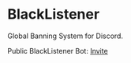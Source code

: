# BlackListener
Global Banning System for Discord.


Public BlackListener Bot: [Invite](https://discordapp.com/api/oauth2/authorize?client_id=456966161079205899&permissions=0&scope=bot)
